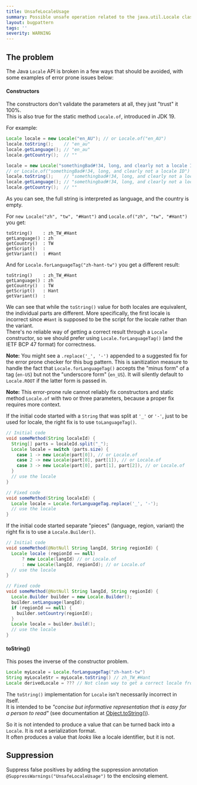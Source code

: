 ```yaml
---
title: UnsafeLocaleUsage
summary: Possible unsafe operation related to the java.util.Locale class.
layout: bugpattern
tags: ''
severity: WARNING
---
```


<!--
*** AUTO-GENERATED, DO NOT MODIFY ***
To make changes, edit the @BugPattern annotation or the explanation in docs/bugpattern.
-->


## The problem
The Java `Locale` API is broken in a few ways that should be avoided, with some
examples of error prone issues below:

#### Constructors

The constructors don't validate the parameters at all, they just "trust" it
100%. \
This is also true for the static method `Locale.of`, introduced in JDK 19.

For example:

```java
Locale locale = new Locale("en_AU"); // or Locale.of("en_AU")
locale.toString();    // "en_au"
locale.getLanguage(); // "en_au"
locale.getCountry();  // ""

locale = new Locale("somethingBad#!34, long, and clearly not a locale ID");
// or Locale.of("somethingBad#!34, long, and clearly not a locale ID")
locale.toString();    // "somethingbad#!34, long, and clearly not a locale id"
locale.getLanguage(); // "somethingbad#!34, long, and clearly not a locale id"
locale.getCountry();  // ""
```

As you can see, the full string is interpreted as language, and the country is
empty.

For `new Locale("zh", "tw", "#Hant")` and `Locale.of("zh", "tw", "#Hant")` you
get:

```
toString()    : zh_TW_#Hant
getLanguage() : zh
getCountry()  : TW
getScript()   :
getVariant()  : #Hant
```

And for `Locale.forLanguageTag("zh-hant-tw")` you get a different result:

```
toString()    : zh_TW_#Hant
getLanguage() : zh
getCountry()  : TW
getScript()   : Hant
getVariant()  :
```

We can see that while the `toString()` value for both locales are equivalent,
the individual parts are different. More specifically, the first locale is
incorrect since `#Hant` is supposed to be the script for the locale rather than
the variant. \
There's no reliable way of getting a correct result through a `Locale`
constructor, so we should prefer using `Locale.forLanguageTag()` (and the IETF
BCP 47 format) for correctness.

**Note:** You might see a `.replace('_', '-')` appended to a suggested fix for
the error prone checker for this bug pattern. This is sanitization measure to
handle the fact that `Locale.forLanguageTag()` accepts the "minus form" of a tag
(`en-US`) but not the "underscore form" (`en_US`). It will silently default to
`Locale.ROOT` if the latter form is passed in.

**Note:** This error-prone rule cannot reliably fix constructors and static
method `Locale.of` with two or three parameters, because a proper fix requires
more context.

If the initial code started with a `String` that was split at `'_'` or `'-'`,
just to be used for locale, the right fix is to use `toLanguageTag()`.

```java
// Initial code
void someMethod(String localeId) {
  String[] parts = localeId.split("_");
  Locale locale = switch (parts.size) {
    case 1 -> new Locale(part[0]), // or Locale.of
    case 2 -> new Locale(part[0], part[1]), // or Locale.of
    case 3 -> new Locale(part[0], part[1], part[2]), // or Locale.of
  }
  // use the locale
}

// Fixed code
void someMethod(String localeId) {
  Locale locale = Locale.forLanguageTag.replace('_', '-');
  // use the locale
}
```

If the initial code started separate "pieces" (language, region, variant) the
right fix is to use a `Locale.Builder()`.

```java
// Initial code
void someMethod(@NotNull String langId, String regionId) {
  Locale locale (regionId == null)
      ? new Locale(langId) // or Locale.of
      : new Locale(langId, regionId); // or Locale.of
  // use the locale
}

// Fixed code
void someMethod(@NotNull String langId, String regionId) {
  Locale.Builder builder = new Locale.Builder();
  builder.setLanguage(langId);
  if (regionId == null) {
    builder.setCountry(regionId);
  }
  Locale locale = builder.build();
  // use the locale
}
```

#### toString()

This poses the inverse of the constructor problem.

```java
Locale myLocale = Locale.forLanguageTag("zh-hant-tw")
String myLocaleStr = myLocale.toString() // zh_TW_#Hant
Locale derivedLocale = ??? // Not clean way to get a correct locale from myLocaleStr
```

The `toString()` implementation for `Locale` isn't necessarily incorrect in
itself. \
It is intended to be _"concise but informative representation that is easy for a
person to read"_ (see documentation at
[Object.toString()](https://docs.oracle.com/javase/6/docs/api/java/lang/Object.html#toString\(\))).

So it is not intended to produce a value that can be turned back into a
`Locale`. It is not a serialization format. \
It often produces a value that _looks_ like a locale identifier, but it is not.

## Suppression
Suppress false positives by adding the suppression annotation `@SuppressWarnings("UnsafeLocaleUsage")` to the enclosing element.
